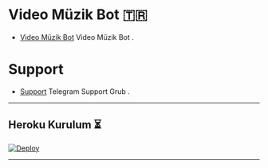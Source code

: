 
# Video Müzik Bot 🇹🇷
- [Video Müzik Bot](https://github.com/ramoben21/Video-Music) Video Müzik Bot .

# Support 
- [Support](https://t.me/Ballasresmi) Telegram Support Grub .

---

## Heroku Kurulum ⏳

[![Deploy](https://www.herokucdn.com/deploy/button.svg)](https://heroku.com/deploy?template=https://github.com/ramoben21/Video-Music)

---


